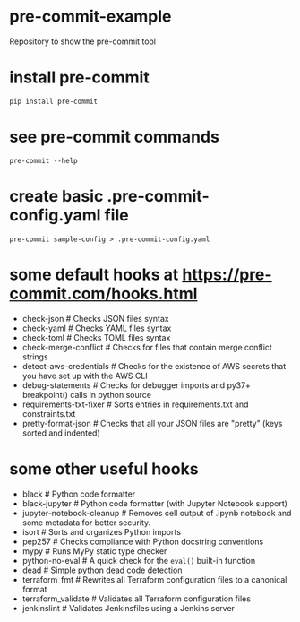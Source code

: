 # pre-commit-example
Repository to show the pre-commit tool

# install pre-commit
```bashrc
pip install pre-commit
```

# see pre-commit commands
```bashrc
pre-commit --help
```

# create basic .pre-commit-config.yaml file
```bashrc
pre-commit sample-config > .pre-commit-config.yaml
```

# some default hooks at https://pre-commit.com/hooks.html
- check-json                # Checks JSON files syntax
- check-yaml                # Checks YAML files syntax
- check-toml                # Checks TOML files syntax
- check-merge-conflict      # Checks for files that contain merge conflict strings
- detect-aws-credentials    # Checks for the existence of AWS secrets that you have set up with the AWS CLI
- debug-statements          # Checks for debugger imports and py37+ breakpoint() calls in python source
- requirements-txt-fixer    # Sorts entries in requirements.txt and constraints.txt
- pretty-format-json        # Checks that all your JSON files are "pretty" (keys sorted and indented)

# some other useful hooks
- black                     # Python code formatter
- black-jupyter             # Python code formatter (with Jupyter Notebook support)
- jupyter-notebook-cleanup  # Removes cell output of .ipynb notebook and some metadata for better security.
- isort                     # Sorts and organizes Python imports
- pep257                    # Checks compliance with Python docstring conventions
- mypy                      # Runs MyPy static type checker
- python-no-eval            # A quick check for the `eval()` built-in function
- dead                      # Simple python dead code detection
- terraform_fmt             # Rewrites all Terraform configuration files to a canonical format
- terraform_validate        # Validates all Terraform configuration files
- jenkinslint               # Validates Jenkinsfiles using a Jenkins server

